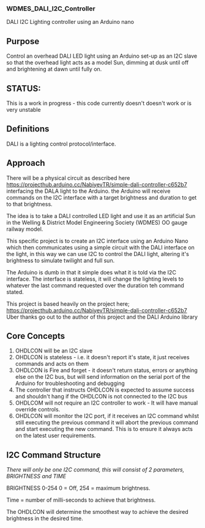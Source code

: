 ### WDMES_DALI_I2C_Controller

DALI I2C Lighting controller using an Arduino nano

## Purpose


Control an overhead DALI LED light using an Arduino set-up as an I2C slave so that the overhead light acts as a model Sun, dimming at dusk until off and brightening at dawn until fully on.

## STATUS:

This is a work in progress - this code currently doesn't doesn't work or is very unstable


## Definitions

DALI is a lighting control protocol/interface.


## Approach

There will be a physical circuit as described here https://projecthub.arduino.cc/NabiyevTR/simple-dali-controller-c652b7 interfacing the DALA light to the Arduino. the Arduino will receive commands on the I2C interface with a target brightness and duration to get to that brightness.

The idea is to take a DALI controlled LED light and use it as an artificial Sun in the Welling & District Model Engineering Society (WDMES) OO gauge railway model.

This specific project is to create an I2C interface using an Arduino Nano which then communicates using a simple circuit with the DALI interface on the light, in this way we can use I2C to control the DALI light, altering it's brightness to simulate twilight and full sun.

The Arduino is dumb in that it simple does what it is told via the I2C interface.
The interface is stateless, it will change the lighting levels to whatever the last command requested over the duration teh command stated.

This project is based heavily on the project here; https://projecthub.arduino.cc/NabiyevTR/simple-dali-controller-c652b7 Uber thanks go out to the author of this project and the DALI Arduino library

## Core Concepts

1) OHDLCON will be an I2C slave
2) OHDLCON is stateless - i.e. it doesn't report it's state, it just receives commands and acts on them
3) OHDLCON is Fire and forget - it doesn't return status, errors or anything else on the I2C bus, but will send information on the serial port of the Arduino for troubleshooting and debugging
4) The controller that instructs OHDLCON is expected to assume success and shouldn't hang if the OHDLCON is not connected to the I2C bus
5) OHDLCOM will not require an I2C controller to work - It will have manual override controls.
6) OHDLCON will monitor the I2C port, if it receives an I2C command whilst still executing the previous command it will abort the previous command and start executing the new command. This is to ensure it always acts on the latest user requirements.

## I2C Command Structure

_There will only be one I2C command, this will consist of 2 parameters, BRIGHTNESS and TIME_

BRIGHTNESS 0-254 0 = Off,  254 = maximum brightness.

Time = number of milli-seconds to achieve that brightness.

The OHDLCON will determine the smoothest way to achieve the desired brightness in the desired time.
